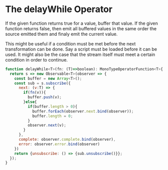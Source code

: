 # The delayWhile Operator

If the given function returns true for a value, buffer that value. If the given function returns false, then emit all buffered values in the same order the source emitted them and finaly emit the current value. 

This might be useful if a condition must be met before the next transformation can be done. Say a script must be loaded before it can be used. It might also be the case that the stream itself must meet a certain condition in order to continue. 

```JavaScript
function delayWhile<T>(fn: (T)=>boolean): MonoTypeOperatorFunction<T>{
  return s => new Observable<T>(observer => {
    const buffer = new Array<T>();
    const sub = s.subscribe({
      next: (v:T) => {
        if(fn(v)){
          buffer.push(v);
        }else{
          if(buffer.length > 0){
            buffer.forEach(observer.next.bind(observer));
            buffer.length = 0;
          }
          observer.next(v);
        }
      },
      complete: observer.complete.bind(observer),
      error: observer.error.bind(observer)
    })
    return {unsubscribe: () => {sub.unsubscribe()}};
  });
}
```

